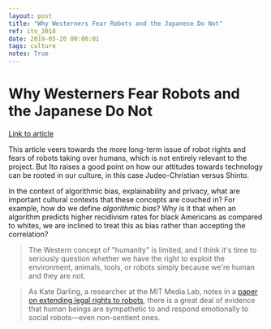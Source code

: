 ```yaml
---
layout: post
title: "Why Westerners Fear Robots and the Japanese Do Not"
ref: ito_2018
date: 2019-05-20 00:00:01
tags: culture
notes: True
---
```


# Why Westerners Fear Robots and the Japanese Do Not

[Link to article](https://www.wired.com/story/ideas-joi-ito-robot-overlords/)

This article veers towards the more long-term issue of robot rights and fears of robots taking over humans, which is not entirely relevant to the project. But Ito raises a good point on how our attitudes towards technology can be rooted in our culture, in this case Judeo-Christian versus Shinto.

In the context of algorithmic bias, explainability and privacy, what are important cultural contexts that these concepts are couched in? For example, how do we define *algorithmic bias*? Why is it that when an algorithm predicts higher recidivism rates for black Americans as compared to whites, we are inclined to treat this as bias rather than accepting the correlation?

> The Western concept of "humanity" is limited, and I think it's time to seriously question whether we have the right to exploit the environment, animals, tools, or robots simply because we're human and they are not.

> As Kate Darling, a researcher at the MIT Media Lab, notes in a [paper on extending legal rights to robots](https://papers.ssrn.com/sol3/papers.cfm?abstract_id=2044797), there is a great deal of evidence that human beings are sympathetic to and respond emotionally to social robots—even non-sentient ones.